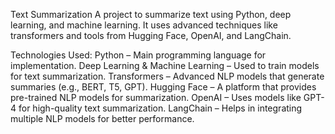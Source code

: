 Text Summarization
A project to summarize text using Python, deep learning, and machine learning. It uses advanced techniques like transformers and tools from Hugging Face, OpenAI, and LangChain.

Technologies Used:
Python – Main programming language for implementation.
Deep Learning & Machine Learning – Used to train models for text summarization.
Transformers – Advanced NLP models that generate summaries (e.g., BERT, T5, GPT).
Hugging Face – A platform that provides pre-trained NLP models for summarization.
OpenAI – Uses models like GPT-4 for high-quality text summarization.
LangChain – Helps in integrating multiple NLP models for better performance.
